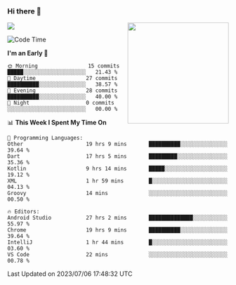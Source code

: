 ### Hi there 👋

![](https://metrics.lecoq.io/itaowu?template=classic&config.timezone=Asia%2FShanghai)
<img align='right' src="https://media.giphy.com/media/M9gbBd9nbDrOTu1Mqx/giphy.gif" width="230">

<!--START_SECTION:waka-->
![Code Time](http://img.shields.io/badge/Code%20Time-207%20hrs%2042%20mins-blue)

**I'm an Early 🐤** 

```text
🌞 Morning                15 commits          █████░░░░░░░░░░░░░░░░░░░░   21.43 % 
🌆 Daytime                27 commits          ██████████░░░░░░░░░░░░░░░   38.57 % 
🌃 Evening                28 commits          ██████████░░░░░░░░░░░░░░░   40.00 % 
🌙 Night                  0 commits           ░░░░░░░░░░░░░░░░░░░░░░░░░   00.00 % 
```


📊 **This Week I Spent My Time On** 

```text
💬 Programming Languages: 
Other                    19 hrs 9 mins       ██████████░░░░░░░░░░░░░░░   39.64 % 
Dart                     17 hrs 5 mins       █████████░░░░░░░░░░░░░░░░   35.36 % 
Kotlin                   9 hrs 14 mins       █████░░░░░░░░░░░░░░░░░░░░   19.12 % 
XML                      1 hr 59 mins        █░░░░░░░░░░░░░░░░░░░░░░░░   04.13 % 
Groovy                   14 mins             ░░░░░░░░░░░░░░░░░░░░░░░░░   00.50 % 

🔥 Editors: 
Android Studio           27 hrs 2 mins       ██████████████░░░░░░░░░░░   55.97 % 
Chrome                   19 hrs 9 mins       ██████████░░░░░░░░░░░░░░░   39.64 % 
IntelliJ                 1 hr 44 mins        █░░░░░░░░░░░░░░░░░░░░░░░░   03.60 % 
VS Code                  22 mins             ░░░░░░░░░░░░░░░░░░░░░░░░░   00.78 % 
```


 Last Updated on 2023/07/06 17:48:32 UTC
<!--END_SECTION:waka-->

<!--
**itaowu/itaowu** is a ✨ _special_ ✨ repository because its `README.md` (this file) appears on your GitHub profile.

Here are some ideas to get you started:

- 🔭 I’m currently working on ...
- 🌱 I’m currently learning ...
- 👯 I’m looking to collaborate on ...
- 🤔 I’m looking for help with ...
- 💬 Ask me about ...
- 📫 How to reach me: ...
- 😄 Pronouns: ...
- ⚡ Fun fact: ...
-->
